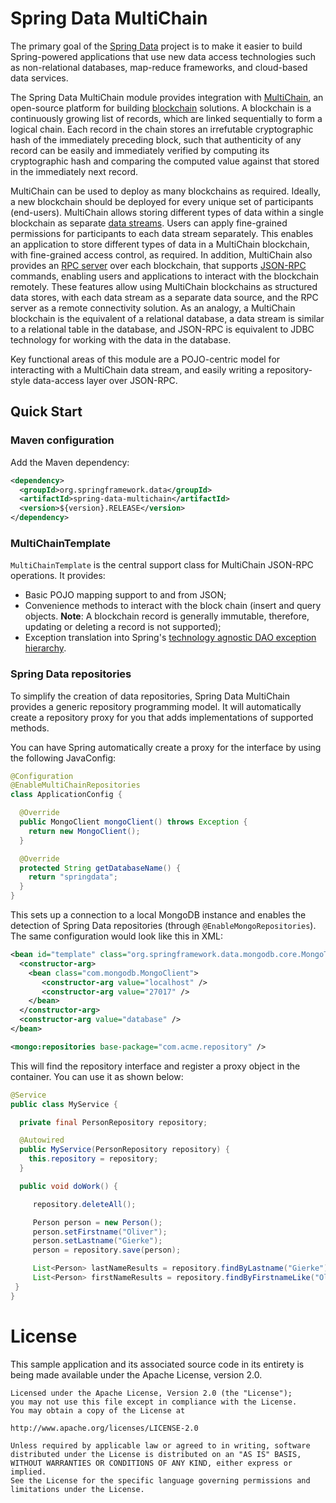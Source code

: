 # Spring Data MultiChain

The primary goal of the [Spring Data](http://projects.spring.io/spring-data)
project is to make it easier to build Spring-powered applications that use
new data access technologies such as non-relational databases, map-reduce
frameworks, and cloud-based data services.

The Spring Data MultiChain module provides integration with
[MultiChain](https://www.multichain.com), an open-source platform for
building [blockchain](https://en.wikipedia.org/wiki/Blockchain) solutions.
A blockchain is a continuously growing list of records, which are linked
sequentially to form a logical chain. Each record in the chain stores an
irrefutable cryptographic hash of the immediately preceding block, such
that authenticity of any record can be easily and immediately verified by
computing its cryptographic hash and comparing the computed value against
that stored in the immediately next record.

MultiChain can be used to deploy as many blockchains as required. Ideally,
a new blockchain should be deployed for every unique set of participants
(end-users). MultiChain allows storing different types of data within a
single blockchain as separate
[data streams](https://www.multichain.com/developers/stream-confidentiality/).
Users can apply fine-grained permissions for participants to each data
stream separately. This enables an application to store different types of data
in a MultiChain blockchain, with fine-grained access control, as required.
In addition, MultiChain also provides an
[RPC server](https://www.multichain.com/developers/json-rpc-api/) over each
blockchain, that supports [JSON-RPC](https://en.wikipedia.org/wiki/JSON-RPC)
commands, enabling users and applications to interact with the blockchain
remotely. These features allow using MultiChain blockchains as structured
data stores, with each data stream as a separate data source, and the RPC
server as a remote connectivity solution. As an analogy, a MultiChain
blockchain is the equivalent of a relational database, a data stream is
similar to a relational table in the database, and JSON-RPC is equivalent
to JDBC technology for working with the data in the database.

Key functional areas of this module are a POJO-centric model for interacting
with a MultiChain data stream, and easily writing a repository-style
data-access layer over JSON-RPC.

## Quick Start

### Maven configuration

Add the Maven dependency:

```xml
<dependency>
  <groupId>org.springframework.data</groupId>
  <artifactId>spring-data-multichain</artifactId>
  <version>${version}.RELEASE</version>
</dependency>
```

### MultiChainTemplate

`MultiChainTemplate` is the central support class for MultiChain JSON-RPC
operations. It provides:

* Basic POJO mapping support to and from JSON;
* Convenience methods to interact with the block chain (insert and query
objects. **Note**: A blockchain record is generally immutable, therefore,
updating or deleting a record is not supported);
* Exception translation into Spring's [technology agnostic DAO exception
hierarchy](http://docs.spring.io/spring/docs/current/spring-framework-reference/html/dao.html#dao-exceptions).

### Spring Data repositories

To simplify the creation of data repositories, Spring Data MultiChain provides
a generic repository programming model. It will automatically create a
repository proxy for you that adds implementations of supported methods.

You can have Spring automatically create a proxy for the interface by using
the following JavaConfig:

```java
@Configuration
@EnableMultiChainRepositories
class ApplicationConfig {

  @Override
  public MongoClient mongoClient() throws Exception {
    return new MongoClient();
  }

  @Override
  protected String getDatabaseName() {
    return "springdata";
  }
}
```

This sets up a connection to a local MongoDB instance and enables the detection of Spring Data repositories (through `@EnableMongoRepositories`). The same configuration would look like this in XML:

```xml
<bean id="template" class="org.springframework.data.mongodb.core.MongoTemplate">
  <constructor-arg>
    <bean class="com.mongodb.MongoClient">
       <constructor-arg value="localhost" />
       <constructor-arg value="27017" />
    </bean>
  </constructor-arg>
  <constructor-arg value="database" />
</bean>

<mongo:repositories base-package="com.acme.repository" />
```

This will find the repository interface and register a proxy object in the container. You can use it as shown below:

```java
@Service
public class MyService {

  private final PersonRepository repository;

  @Autowired
  public MyService(PersonRepository repository) {
    this.repository = repository;
  }

  public void doWork() {

     repository.deleteAll();

     Person person = new Person();
     person.setFirstname("Oliver");
     person.setLastname("Gierke");
     person = repository.save(person);

     List<Person> lastNameResults = repository.findByLastname("Gierke");
     List<Person> firstNameResults = repository.findByFirstnameLike("Oli*");
 }
}
```

# License
This sample application and its associated source code in its entirety is being made
available under the Apache License, version 2.0.

    Licensed under the Apache License, Version 2.0 (the "License");
    you may not use this file except in compliance with the License.
    You may obtain a copy of the License at

    http://www.apache.org/licenses/LICENSE-2.0

    Unless required by applicable law or agreed to in writing, software
    distributed under the License is distributed on an "AS IS" BASIS,
    WITHOUT WARRANTIES OR CONDITIONS OF ANY KIND, either express or implied.
    See the License for the specific language governing permissions and
    limitations under the License.
